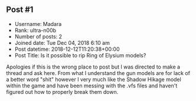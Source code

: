 ## Post #1
- Username: Μadara
- Rank: ultra-n00b
- Number of posts: 2
- Joined date: Tue Dec 04, 2018 6:10 am
- Post datetime: 2018-12-12T11:20:38+00:00
- Post Title: Is it possible to rip Ring of Elysium models?

Apologies if this is the wrong place to post but I was directed to make a thread and ask here. From what I understand the gun models are for lack of a better word "shit" however I very much like the Shadow Hikage model within the game and have been messing with the .vfs files and haven't figured out how to properly break them down.
